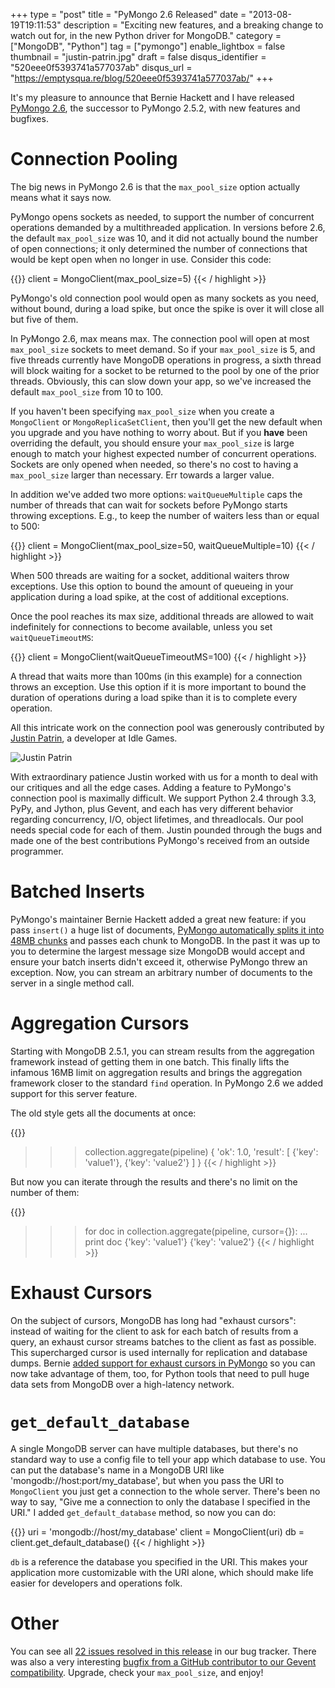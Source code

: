 +++
type = "post"
title = "PyMongo 2.6 Released"
date = "2013-08-19T19:11:53"
description = "Exciting new features, and a breaking change to watch out for, in the new Python driver for MongoDB."
category = ["MongoDB", "Python"]
tag = ["pymongo"]
enable_lightbox = false
thumbnail = "justin-patrin.jpg"
draft = false
disqus_identifier = "520eee0f5393741a577037ab"
disqus_url = "https://emptysqua.re/blog/520eee0f5393741a577037ab/"
+++

<p>It's my pleasure to announce that Bernie Hackett and I have released <a href="https://pypi.python.org/pypi/pymongo/">PyMongo 2.6</a>, the successor to PyMongo 2.5.2, with new features and bugfixes.</p>
<h1 id="connection-pooling">Connection Pooling</h1>
<p>The big news in PyMongo 2.6 is that the <code>max_pool_size</code> option actually means what it says now.</p>
<p>PyMongo opens sockets as needed, to support the number of concurrent operations demanded by a multithreaded application. In versions before 2.6, the default <code>max_pool_size</code> was 10, and it did not
actually bound the number of open connections; it only determined the number
of connections that would be kept open when no longer in use. Consider this code:</p>

{{<highlight python3>}}
client = MongoClient(max_pool_size=5)
{{< / highlight >}}

<p>PyMongo's old connection pool would open as many sockets as you need, without bound, during a load spike, but once the spike is over it will close all but five of them.</p>
<p>In PyMongo 2.6, max means max. The connection pool will open at most <code>max_pool_size</code> sockets to meet demand. So if your <code>max_pool_size</code> is 5, and five threads currently have MongoDB operations in progress, a sixth thread will block waiting for a socket to be returned to the pool by one of the prior threads. Obviously, this can slow down your app, so we've increased the default <code>max_pool_size</code> from 10 to 100.</p>
<p>If you haven't been specifying <code>max_pool_size</code> when you create a <code>MongoClient</code> or <code>MongoReplicaSetClient</code>, then you'll get the new default when you upgrade and you have nothing to worry about. But if you <strong>have</strong> been overriding the default, you should ensure your <code>max_pool_size</code> is large enough to match your highest expected number of concurrent operations. Sockets are only opened when needed, so there's no cost to having a <code>max_pool_size</code> larger than necessary. Err towards a larger value.</p>
<p>In addition we've added two more options: <code>waitQueueMultiple</code> caps the number of threads that can wait for sockets before PyMongo starts throwing exceptions. E.g., to keep the number of waiters less than or equal to 500:</p>

{{<highlight python3>}}
client = MongoClient(max_pool_size=50, waitQueueMultiple=10)
{{< / highlight >}}

<p>When 500 threads are waiting for a socket, additional waiters throw exceptions. Use this option to
bound the amount of queueing in your application during a load spike, at the
cost of additional exceptions.</p>
<p>Once the pool reaches its max size, additional threads are allowed to wait indefinitely for connections to become available, unless you set <code>waitQueueTimeoutMS</code>:</p>

{{<highlight python3>}}
client = MongoClient(waitQueueTimeoutMS=100)
{{< / highlight >}}

<p>A thread that waits more than 100ms (in this example) for a connection throws an exception. Use this option if it is more
important to bound the duration of operations during a load spike than it is to complete every operation.</p>
<p>All this intricate work on the connection pool was generously contributed by <a href="https://twitter.com/papercrane">Justin Patrin</a>, a developer at Idle Games.</p>
<p><img alt="Justin Patrin" src="justin-patrin.jpg" style="display:block; margin-left:auto; margin-right:auto;" title="Justin Patrin"/></p>
<p>With extraordinary patience Justin worked with us for a month to deal with our critiques and all the edge cases. Adding a feature to PyMongo's connection pool is maximally difficult. We support Python 2.4 through 3.3, PyPy, and Jython, plus Gevent, and each has very different behavior regarding concurrency, I/O, object lifetimes, and threadlocals. Our pool needs special code for each of them. Justin pounded through the bugs and made one of the best contributions PyMongo's received from an outside programmer.</p>
<h1 id="batched-inserts">Batched Inserts</h1>
<p>PyMongo's maintainer Bernie Hackett added a great new feature: if you pass <code>insert()</code> a huge list of documents, <a href="https://jira.mongodb.org/browse/PYTHON-414">PyMongo automatically splits it into 48MB chunks</a> and passes each chunk to MongoDB. In the past it was up to you to determine the largest message size MongoDB would accept and ensure your batch inserts didn't exceed it, otherwise PyMongo threw an exception. Now, you can stream an arbitrary number of documents to the server in a single method call.</p>
<h1 id="aggregation-cursors">Aggregation Cursors</h1>
<p>Starting with MongoDB 2.5.1, you can stream results from the aggregation framework instead of getting them in one batch. This finally lifts the infamous 16MB limit on aggregation results and brings the aggregation framework closer to the standard <code>find</code> operation. In PyMongo 2.6 we added support for this server feature.</p>
<p>The old style gets all the documents at once:</p>

{{<highlight python3>}}
>>> collection.aggregate(pipeline)
{
    'ok': 1.0,
    'result': [
        {'key': 'value1'},
        {'key': 'value2'}
    ]
}
{{< / highlight >}}

<p>But now you can iterate through the results and there's no limit on the number of them:</p>

{{<highlight python3>}}
>>> for doc in collection.aggregate(pipeline, cursor={}):
...     print doc
{'key': 'value1'}
{'key': 'value2'}
{{< / highlight >}}

<h1 id="exhaust-cursors">Exhaust Cursors</h1>
<p>On the subject of cursors, MongoDB has long had "exhaust cursors": instead of waiting for the client to ask for each batch of results from a query, an exhaust cursor streams batches to the client as fast as possible. This supercharged cursor is used internally for replication and database dumps. Bernie <a href="https://jira.mongodb.org/browse/PYTHON-265">added support for exhaust cursors in PyMongo</a> so you can now take advantage of them, too, for Python tools that need to pull huge data sets from MongoDB over a high-latency network.</p>
<h1 id="get_default_database"><code>get_default_database</code></h1>
<p>A single MongoDB server can have multiple databases, but there's no standard way to use a config file to tell your app which database to use. You can put the database's name in a MongoDB URI like 'mongodb://host:port/my_database', but when you pass the URI to <code>MongoClient</code> you just get a connection to the whole server. There's been no way to say, "Give me a connection to only the database I specified in the URI." I added <code>get_default_database</code> method, so now you can do:</p>

{{<highlight python3>}}
uri = 'mongodb://host/my_database'
client = MongoClient(uri)
db = client.get_default_database()
{{< / highlight >}}

<p><code>db</code> is a reference the database you specified in the URI. This makes your application more customizable with the URI alone, which should make life easier for developers and operations folk.</p>
<h1 id="other">Other</h1>
<p>You can see all <a href="https://jira.mongodb.org/secure/IssueNavigator.jspa?requestId=13849">22 issues resolved in this release</a> in our bug tracker. There was also a very interesting <a href="https://github.com/mongodb/mongo-python-driver/pull/188">bugfix from a GitHub contributor to our Gevent compatibility</a>. Upgrade, check your <code>max_pool_size</code>, and enjoy!</p>
